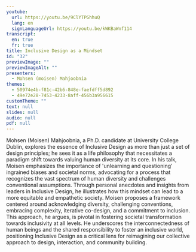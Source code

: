 ```yaml
---
youtube:
  url: https://youtu.be/9ClYTPGhhuQ
  lang: en
  signLanguageUrl: https://youtu.be/kWKBaWnf114
transcript:
  en: true
  fr: true
title: Inclusive Design as a Mindset
id: "32"
previewImage: ""
previewImageAlt: ""
presenters:
  - Mohsen (moisen) Mahjoobnia
themes:
  - 50974e4b-f81c-42b6-848e-faefdff5d892
  - 49e72e28-7453-4233-8aff-456b3a956615
customTheme: ""
text: null
slides: null
audio: null
pdf: null
---
```

Mohsen (Moisen) Mahjoobnia, a Ph.D. candidate at University College Dublin, explores the essence of Inclusive Design as more than just a set of design principles; he sees it as a life philosophy that necessitates a paradigm shift towards valuing human diversity at its core. In his talk, Moisen emphasizes the importance of 'unlearning and questioning' ingrained biases and societal norms, advocating for a process that recognizes the vast spectrum of human diversity and challenges conventional assumptions. Through personal anecdotes and insights from leaders in Inclusive Design, he illustrates how this mindset can lead to a more equitable and empathetic society. Moisen proposes a framework centered around acknowledging diversity, challenging conventions, embracing complexity, iterative co-design, and a commitment to inclusion. This approach, he argues, is pivotal in fostering societal transformation towards inclusivity at all levels. He underscores the interconnectedness of human beings and the shared responsibility to foster an inclusive world, positioning Inclusive Design as a critical lens for reimagining our collective approach to design, interaction, and community building.
